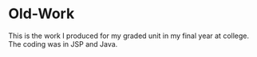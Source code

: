 # Old-Work
This is the work I produced for my graded unit in my final year at college.
The coding was in JSP and Java.
